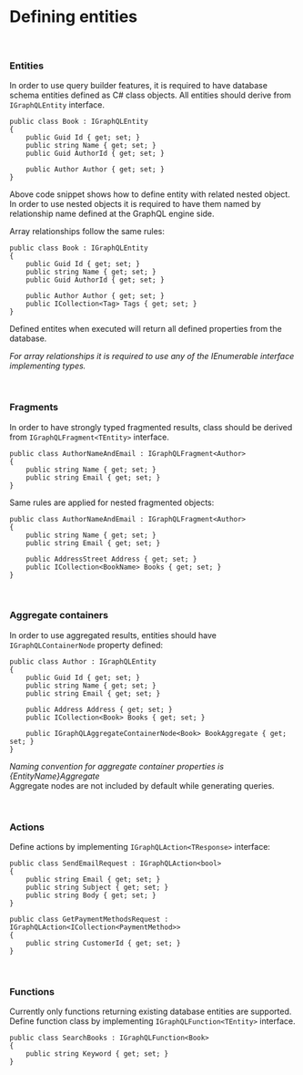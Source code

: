 # Defining entities
<br />

### Entities
In order to use query builder features, it is required to have database schema entities defined as C# class objects.
All entities should derive from ```IGraphQLEntity``` interface.
```
public class Book : IGraphQLEntity
{
	public Guid Id { get; set; }
	public string Name { get; set; }
	public Guid AuthorId { get; set; }
	
	public Author Author { get; set; }
}
```

Above code snippet shows how to define entity with related nested object. In order to use nested objects it is required to have them named by relationship name defined at the GraphQL engine side. 

Array relationships follow the same rules:
```
public class Book : IGraphQLEntity
{
	public Guid Id { get; set; }
	public string Name { get; set; }
	public Guid AuthorId { get; set; }
	
	public Author Author { get; set; }
	public ICollection<Tag> Tags { get; set; }
}
```
Defined entites when executed will return all defined properties from the database.

*For array relationships it is required to use any of the IEnumerable interface implementing types.*

<br />

### Fragments
In order to have strongly typed fragmented results, class should be derived from ```IGraphQLFragment<TEntity>``` interface.

```
public class AuthorNameAndEmail : IGraphQLFragment<Author>
{
	public string Name { get; set; }
	public string Email { get; set; }
}
```

Same rules are applied for nested fragmented objects:

```
public class AuthorNameAndEmail : IGraphQLFragment<Author>
{
	public string Name { get; set; }
	public string Email { get; set; }
	
	public AddressStreet Address { get; set; }
	public ICollection<BookName> Books { get; set; }
}
```

<br />

### Aggregate containers
In order to use aggregated results, entities should have ```IGraphQLContainerNode``` property defined:
```
public class Author : IGraphQLEntity
{
	public Guid Id { get; set; }
	public string Name { get; set; }
	public string Email { get; set; }

	public Address Address { get; set; }
	public ICollection<Book> Books { get; set; }

	public IGraphQLAggregateContainerNode<Book> BookAggregate { get; set; }
}
```
*Naming convention for aggregate container properties is {EntityName}Aggregate* \
Aggregate nodes are not included by default while generating queries.

<br />

### Actions
Define actions by implementing ```IGraphQLAction<TResponse>``` interface:
```
public class SendEmailRequest : IGraphQLAction<bool>
{	
	public string Email { get; set; }
	public string Subject { get; set; }
	public string Body { get; set; }
}
```
```
public class GetPaymentMethodsRequest : IGraphQLAction<ICollection<PaymentMethod>>
{	
	public string CustomerId { get; set; }
}
```

<br />

### Functions
Currently only functions returning existing database entities are supported. \
Define function class by implementing ```IGraphQLFunction<TEntity>``` interface.
```
public class SearchBooks : IGraphQLFunction<Book>
{
    public string Keyword { get; set; }
}
```
